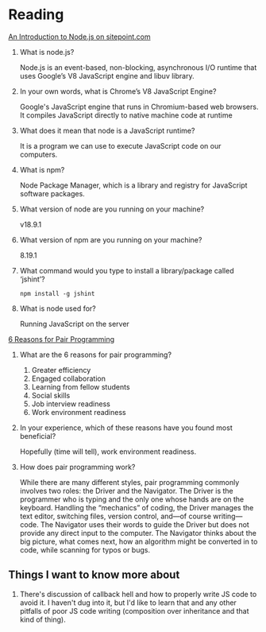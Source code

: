 # Reading

[An Introduction to Node.js on sitepoint.com](https://www.sitepoint.com/an-introduction-to-node-js/)

1. What is node.js?

    Node.js is an event-based, non-blocking, asynchronous I/O runtime that uses Google’s V8 JavaScript engine and libuv library.

2. In your own words, what is Chrome’s V8 JavaScript Engine?

    Google's JavaScript engine that runs in Chromium-based web browsers. It compiles JavaScript directly to native machine code at runtime

3. What does it mean that node is a JavaScript runtime?

    It is a program we can use to execute JavaScript code on our computers.

4. What is npm?

    Node Package Manager, which is a library and registry for JavaScript software packages.

5. What version of node are you running on your machine?

    v18.9.1

6. What version of npm are you running on your machine?

    8.19.1

7. What command would you type to install a library/package called ‘jshint’?

    `npm install -g jshint`

8. What is node used for?

    Running JavaScript on the server

[6 Reasons for Pair Programming](https://www.codefellows.org/blog/6-reasons-for-pair-programming/)

1. What are the 6 reasons for pair programming?

    1. Greater efficiency
    2. Engaged collaboration
    3. Learning from fellow students
    4. Social skills
    5. Job interview readiness
    6. Work environment readiness

2. In your experience, which of these reasons have you found most beneficial?

    Hopefully (time will tell), work environment readiness.

3. How does pair programming work?

    While there are many different styles, pair programming commonly involves two roles: the Driver and the Navigator. The Driver is the programmer who is typing and the only one whose hands are on the keyboard. Handling the “mechanics” of coding, the Driver manages the text editor, switching files, version control, and—of course writing—code. The Navigator uses their words to guide the Driver but does not provide any direct input to the computer. The Navigator thinks about the big picture, what comes next, how an algorithm might be converted in to code, while scanning for typos or bugs.

## Things I want to know more about

1. There's discussion of callback hell and how to properly write JS code to avoid it. I haven't dug into it, but I'd like to learn that and any other pitfalls of poor JS code writing (composition over inheritance and that kind of thing).
